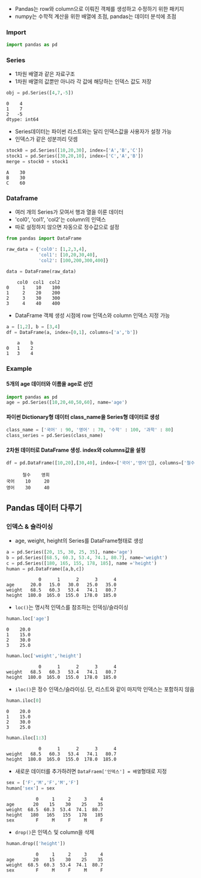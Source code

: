 
- Pandas는 row와 column으로 이뤄진 객체를 생성하고 수정하기 위한 패키지
- numpy는 수학적 계산을 위한 배열에 초점, pandas는 데이터 분석에 초점


### Import
```python
import pandas as pd
```

### Series
- 1차원 배열과 같은 자료구조
- 1차원 배열의 값뿐만 아니라 각 값에 해당하는 인덱스 값도 저장
```python
obj = pd.Series([4,7,-5])
```
```
0    4
1    7
2   -5
dtype: int64
```
- Series데이터는 파이썬 리스트와는 달리 인덱스값을 사용자가 설정 가능
- 인덱스가 같은 성분끼리 덧셈
```python
stock0 = pd.Series([10,20,30], index=['A','B','C'])
stock1 = pd.Series([30,20,10], index=['C','A','B'])
merge = stock0 + stock1
```
```
A    30
B    30
C    60
```

### Dataframe
- 여러 개의 Series가 모여서 행과 열을 이룬 데이터
- 'col0', 'col1', 'col2'는 column의 인덱스
- 따로 설정하지 않으면 자동으로 정수값으로 설정
```python
from pandas import DataFrame

raw_data = {'col0': [1,2,3,4],
		    'col1': [10,20,30,40],
		    'col2': [100,200,300,400]}

data = DataFrame(raw_data)
```
```
    col0  col1  col2
0     1    10    100
1     2    20    200
2     3    30    300
3     4    40    400
```
- DataFrame 객체 생성 시점에 row 인덱스와 column 인덱스 지정 가능
```python
a = [1,2], b = [3,4]
df = DataFrame(a, index=[0,1], columns=['a','b'])
```
```
    a    b
0   1    2
1   3    4
```

### Example

#### 5개의 age 데이터와 이름을 age로 선언
```python
import pandas as pd
age = pd.Series([10,20,40,50,60], name='age')
```

#### 파이썬 Dictionary형 데이터 class_name을 Series형 데이터로 생성
```python
class_name = ['국어' : 90, '영어' : 70, '수학' : 100, '과학' : 80]
class_series = pd.Series(class_name)
```

#### 2차원 데이터로 DataFrame 생성. index와 columns값을 설정
```python
df = pd.DataFrame([10,20],[30,40], index=['국어','영어'], columns=['철수','영희'])
```
```
      철수    영희
국어    10     20
영어    30     40
```



## Pandas 데이터 다루기

### 인덱스 & 슬라이싱
- age, weight, height의 Series를 DataFrame형태로 생성
```python
a = pd.Series([20, 15, 30, 25, 35], name='age')
b = pd.Series([68.5, 60.3, 53.4, 74.1, 80.7], name='weight')
c = pd.Series([180, 165, 155, 178, 185], name ='height')
human = pd.DataFrame([a,b,c])
```
```
            0      1      2      3      4
age      20.0   15.0   30.0   25.0   35.0
weight   68.5   60.3   53.4   74.1   80.7
height  180.0  165.0  155.0  178.0  185.0 
```

- `loc()`는 명시적 인덱스를 참조하는 인덱싱/슬라이싱
```python
human.loc['age']
```
```
0    20.0
1    15.0
2    30.0
3    25.0
```
```python
human.loc['weight','height']
```
```
            0      1      2      3      4
weight   68.5   60.3   53.4   74.1   80.7
height  180.0  165.0  155.0  178.0  185.0
```
- `iloc()`은 정수 인덱스/슬라이싱. 단, 리스트와 같이 마지막 인덱스는 포함하지 않음
```python
human.iloc[0]
```
```
0    20.0
1    15.0
2    30.0
3    25.0
```
```python
human.iloc[1:3]
```
```
            0      1      2      3      4
weight   68.5   60.3   53.4   74.1   80.7
height  180.0  165.0  155.0  178.0  185.0
```
- 새로운 데이터를 추가하려면 `DataFraem['인덱스'] = 배열`형태로 지정
```python
sex = ['F','M','F','M','F']
human['sex'] = sex
```
```
           0     1     2     3     4
age       20    15    30    25    35
weight  68.5  60.3  53.4  74.1  80.7
height   180   165   155   178   185
sex        F     M     F     M     F 
```
- `drop()`은 인덱스 및 column을 삭제
```python
human.drop(['height'])
```
```
           0     1     2     3     4
age       20    15    30    25    35
weight  68.5  60.3  53.4  74.1  80.7
sex        F     M     F     M     F 
```
